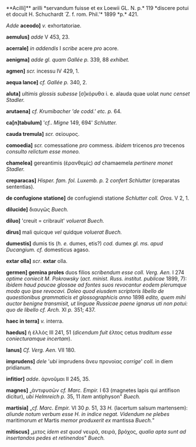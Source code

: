 <div type="section" xml:id="corr-II"><pb n="VI.753" facs="6.753.jpg"></pb>
**Acilli]** arilli *servandum fuisse et ex Loewii GL. N. p.* 119
*discere potui et docuit H. Schuchardt ῾Ζ. f. rom. Phil.'* 1899 *p.*
421.

*Adde* **aceodo]** *v.* exhortatoriae.

**aemulus]** *adde* V 453, 23.

**acerrale]** *in addendis* I *scribe* acere *pro* acore.

**aenigma]** *adde gl. quam Gallée p.* 339, 88 *exhibet.*

**agmen]** *scr.* incessu IV 429, 1.

**aequa lance]** *cf. Gallée p.* 340, 2.

**aluta]** *ultimis glossis subesse* [σ]κόρυθα i. e. alauda quae
uolat *nunc censet Stadler.*

**arutaena]** *cf. Krumibacher 'de codd.' etc. p.* 64.

**ca[n]tabulum]** '*cf.*. *Migne* 149, 694' *Schlutter.*

**cauda tremula]** *scr.* σείουρος.

**comoedia]** *scr.* comessatione *pro* commess. *ibidem* tricenos
*pro* trecenos *consulto relictum esse moneo.*

**chamelea]** gereantimis (ἐρανθεμίς) *ad* chamaemela *pertinere monet
Stadler.*

**creparacas]** *Hisper. fam. fol. Luxemb. p.* 2 *confert Schlutter*
(creparatas sententias).

**de confugione statione]** de confugiendi statione *Schlutter coll.
Oros.* V 2, 1.

**dilucide]** διαυγῶς *Buech.*

**diluo]** 'creuit = cribrauit' *voluerat Buech.*

**dirus]** mali quicque *vel* quidque *voluerat Buech.*

**dumestis]** dumis tis (*h. e.* dumes, etis?) *cod.* dumex *gl. ms.
apud Ducangium. cf.* domesticus
<pb n="VI.754" facs="6.754.jpg"></pb>
agaso.

**extar olla]** *scr*. **extar** olla.

**germen] gemina proles** duos filios *scriben­dum esse coll. Verg.
Aen.* I 274 *optime coniecit M. Pokrowsky* (*act. minist. Russ.
institut. publicae* 1899, 7): *ibidem haud paucae glossae ad fontes suos
revocantur eodem plerumque modo quo ipse revocavi. Doleo quod eiusdem
scriptoris libello de quaestionibus grammaticis et glossographicis anno*
1898 *edito, quem mihi auctor benigne transmisit, ut linguae*
*Russicae paene ignarus uti non potui: quo de libello cf. Arch.* XI *p.*
351; 437.

**haec in terra]** *v.* interra.

**haedus]** ἡ ἑλλός III 241, 51 (*dicendum fuit* ἑλτος cetus *traditum
esse coniecturamque incertam*).

**Ianus]** *Cf. Verg. Aen.* VII 180.

**imprudens]** *dele* '*ubi* imprudens ἄνευ προνοίας *corrige*' *coll.*
in diem pridianum.

**infitior]** *adde*. ἀρνοῦμαι II 245, 35.

**magnes]** „ἀντιφυσῶν *cf. Marc. Empir.* I 63 (magnetes lapis qui
antifison dicitur), *ubi Helmreich p.* 35, 11 *item* antiphyson"
*Buech.*

**martisia]** „*cf. Marc. Empir.* VI 30 *p.* 51, 33 *H.* (lacertum
salsum martensem): *aliunde notum verbum esse H. in indice negat.
Videndum ne plebes* maritimorum *et* Martis *memor produxerit ex*
mantissa *Buech.*"

**mitiscus]** „μιτος *idem est quod* νευρά, σειρά, βρόχος, *qualia apta
sunt ad inser­tandos pedes et retinendos*" *Buech.*
</div>